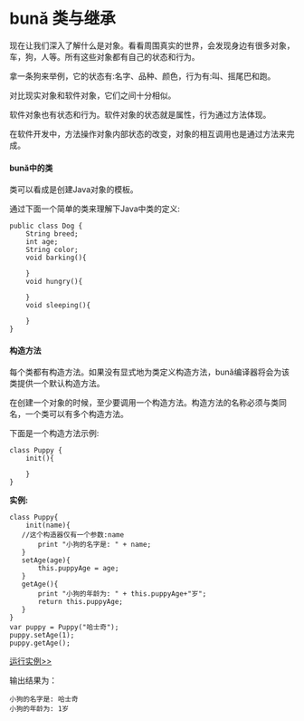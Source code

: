 # bună 类与继承

现在让我们深入了解什么是对象。看看周围真实的世界，会发现身边有很多对象，车，狗，⼈等。所有这些对象都有⾃己的状态和行为。

拿一条狗来举例，它的状态有:名字、品种、颜色，⾏为有:叫、摇尾巴和跑。

对⽐现实对象和软件对象，它们之间十分相似。

软件对象也有状态和行为。软件对象的状态就是属性，⾏为通过方法体现。

在软件开发中，方法操作对象内部状态的改变，对象的相互调用也是通过⽅法来完成。

#### bună中的类

类可以看成是创建Java对象的模板。

通过下⾯⼀个简单的类来理解下Java中类的定义:

```
public class Dog {
    String breed;
    int age;
    String color;
    void barking(){

    }
    void hungry(){

    }
    void sleeping(){

    }
}
```

#### 构造⽅法

每个类都有构造方法。如果没有显式地为类定义构造方法，bună编译器将会为该类提供⼀个默认构造⽅法。

在创建⼀个对象的时候，⾄少要调用⼀个构造⽅法。构造方法的名称必须与类同名，一个类可以有多个构造方法。

下⾯是一个构造⽅法示例:

```
class Puppy {
    init(){

    } 
}
```

**实例:**

```
class Puppy{
    init(name){ 
   //这个构造器仅有一个参数:name 
       print "⼩狗的名字是: " + name;
   }
   setAge(age){
       this.puppyAge = age;
   }
   getAge(){
       print "⼩狗的年龄为: " + this.puppyAge+"岁"; 
       return this.puppyAge;
   }
}
var puppy = Puppy("哈士奇");
puppy.setAge(1);
puppy.getAge();
```

[运行实例>>](http://10.0.248.222:86/run.html?model=Buna10_1)

输出结果为： 

```
⼩狗的名字是: 哈士奇
⼩狗的年龄为: 1岁
```



